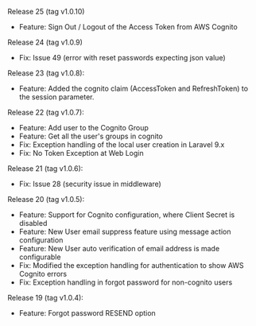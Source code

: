 
Release 25 (tag v1.0.10)
 - Feature: Sign Out / Logout of the Access Token from AWS Cognito

Release 24 (tag v1.0.9)
 - Fix: Issue 49 (error with reset passwords expecting json value)

Release 23 (tag v1.0.8):
 - Feature: Added the cognito claim (AccessToken and RefreshToken) to the session parameter.
 
Release 22 (tag v1.0.7):
 - Feature: Add user to the Cognito Group
 - Feature: Get all the user's groups in cognito
 - Fix: Exception handling of the local user creation in Laravel 9.x
 - Fix: No Token Exception at Web Login

Release 21 (tag v1.0.6): 
 - Fix: Issue 28 (security issue in middleware)

Release 20 (tag v1.0.5):
 - Feature: Support for Cognito configuration, where Client Secret is disabled
 - Feature: New User email suppress feature using message action configuration
 - Feature: New User auto verification of email address is made configurable
 - Fix: Modified the exception handling for authentication to show AWS Cognito errors
 - Fix: Exception handling in forgot password for non-cognito users 

Release 19 (tag v1.0.4): 
 - Feature: Forgot password RESEND option